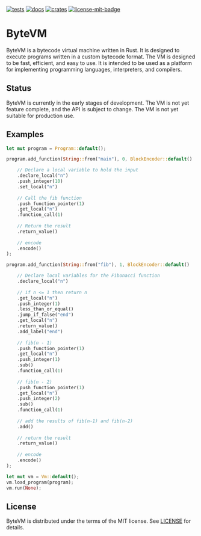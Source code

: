 [![tests][1]][2] [![docs][5]][6] [![crates][7]][8] [![license-mit-badge][]](#license)

[1]: https://github.com/burdockcascade/bytevm/actions/workflows/test.yml/badge.svg?branch=master
[2]: https://github.com/burdockcascade/bytevm/actions/workflows/test.yml
[5]: https://docs.rs/bytevm/badge.svg
[6]: https://docs.rs/bytevm
[7]: https://img.shields.io/crates/v/bytevm.svg
[8]: https://crates.io/crates/bytevm
[license-mit-badge]: https://img.shields.io/badge/license-MIT-blue.svg

# ByteVM
ByteVM is a bytecode virtual machine written in Rust. It is designed to execute programs written in a custom bytecode format. The VM is designed to be fast, efficient, and easy to use. It is intended to be used as a platform for implementing programming languages, interpreters, and compilers.

## Status
ByteVM is currently in the early stages of development. The VM is not yet feature complete, and the API is subject to change. The VM is not yet suitable for production use.

## Examples
```rust
let mut program = Program::default();

program.add_function(String::from("main"), 0, BlockEncoder::default()

    // Declare a local variable to hold the input
    .declare_local("n")
    .push_integer(10)
    .set_local("n")
    
    // Call the fib function
    .push_function_pointer(1)
    .get_local("n")
    .function_call(1)
    
    // Return the result
    .return_value()
    
    // encode
    .encode()
);

program.add_function(String::from("fib"), 1, BlockEncoder::default()

    // Declare local variables for the Fibonacci function
    .declare_local("n")
    
    // if n <= 1 then return n
    .get_local("n")
    .push_integer(1)
    .less_than_or_equal()
    .jump_if_false("end")
    .get_local("n")
    .return_value()
    .add_label("end")
    
    // fib(n - 1)
    .push_function_pointer(1)
    .get_local("n")
    .push_integer(1)
    .sub()
    .function_call(1)
    
    // fib(n - 2)
    .push_function_pointer(1)
    .get_local("n")
    .push_integer(2)
    .sub()
    .function_call(1)
    
    // add the results of fib(n-1) and fib(n-2)
    .add()
    
    // return the result
    .return_value()
    
    // encode
    .encode()
);

let mut vm = Vm::default();
vm.load_program(program);
vm.run(None);
```

## License
ByteVM is distributed under the terms of the MIT license. See [LICENSE](LICENSE) for details.